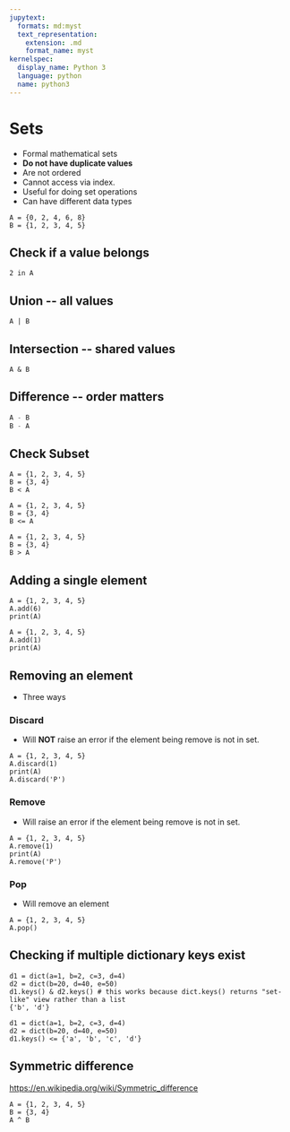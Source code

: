 ```yaml
---
jupytext:
  formats: md:myst
  text_representation:
    extension: .md
    format_name: myst
kernelspec:
  display_name: Python 3
  language: python
  name: python3
---
```


# Sets

- Formal mathematical sets
- **Do not have duplicate values**
- Are not ordered
- Cannot access via index. 
- Useful for doing set operations
- Can have different data types

```{code-cell} ipython3
A = {0, 2, 4, 6, 8}
B = {1, 2, 3, 4, 5}
```

## Check if a value belongs
```{code-cell} ipython3
2 in A
```

## Union -- all values
```{code-cell} ipython3
A | B
```
## Intersection -- shared values
```{code-cell} ipython3
A & B
```


## Difference -- order matters
```python
A - B
B - A
```

## Check Subset 
```{code-cell} ipython3
A = {1, 2, 3, 4, 5}
B = {3, 4}
B < A
```

```{code-cell} ipython3
A = {1, 2, 3, 4, 5}
B = {3, 4}
B <= A
```

```{code-cell} ipython3
A = {1, 2, 3, 4, 5}
B = {3, 4}
B > A
```

## Adding a single element 

```{code-cell} ipython3
A = {1, 2, 3, 4, 5}
A.add(6)
print(A)
```

```{code-cell} ipython3
A = {1, 2, 3, 4, 5}
A.add(1)
print(A)
```

## Removing an element
- Three ways

### Discard 
- Will **NOT** raise an error if the element being remove is not in set. 

```{code-cell} ipython3
A = {1, 2, 3, 4, 5}
A.discard(1)
print(A)
A.discard('P')
```

### Remove 
- Will raise an error if the element being remove is not in set. 

```{code-cell} ipython3
A = {1, 2, 3, 4, 5}
A.remove(1)
print(A)
A.remove('P')
```


### Pop 
- Will remove an element

```{code-cell} ipython3
A = {1, 2, 3, 4, 5}
A.pop()
```

## Checking if multiple dictionary keys exist

```{code-cell} ipython3
d1 = dict(a=1, b=2, c=3, d=4)
d2 = dict(b=20, d=40, e=50)
d1.keys() & d2.keys() # this works because dict.keys() returns "set-like" view rather than a list
{'b', 'd'}
```


```{code-cell} ipython3
d1 = dict(a=1, b=2, c=3, d=4)
d2 = dict(b=20, d=40, e=50)
d1.keys() <= {'a', 'b', 'c', 'd'}
```



## Symmetric difference  
https://en.wikipedia.org/wiki/Symmetric_difference

```{code-cell} ipython3
A = {1, 2, 3, 4, 5}
B = {3, 4}
A ^ B
```